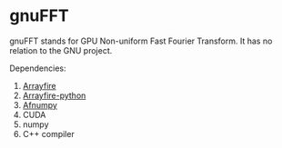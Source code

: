 gnuFFT
==========
gnuFFT stands for GPU Non-uniform Fast Fourier Transform. It has no relation to the GNU project.


Dependencies:

1. [Arrayfire](https://github.com/arrayfire/arrayfire)
2. [Arrayfire-python](https://github.com/arrayfire/arrayfire-python)
3. [Afnumpy](https://github.com/FilipeMaia/afnumpy/tree/master/afnumpy)
4. CUDA 
5. numpy
6. C++ compiler